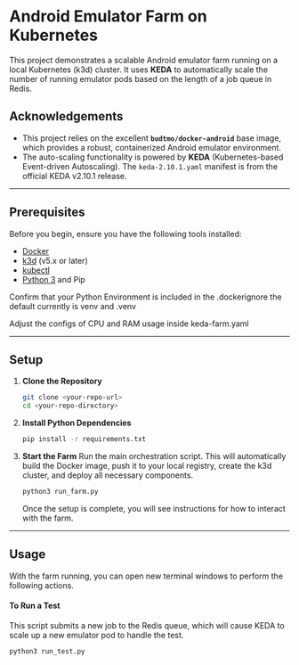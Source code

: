 # Android Emulator Farm on Kubernetes

This project demonstrates a scalable Android emulator farm running on a local Kubernetes (k3d) cluster. It uses **KEDA** to automatically scale the number of running emulator pods based on the length of a job queue in Redis.

## Acknowledgements

* This project relies on the excellent **`budtmo/docker-android`** base image, which provides a robust, containerized Android emulator environment.
* The auto-scaling functionality is powered by **KEDA** (Kubernetes-based Event-driven Autoscaling). The `keda-2.10.1.yaml` manifest is from the official KEDA v2.10.1 release.

---
## Prerequisites

Before you begin, ensure you have the following tools installed:
* [Docker](https://www.docker.com/)
* [k3d](https://k3d.io/) (v5.x or later)
* [kubectl](https://kubernetes.io/docs/tasks/tools/)
* [Python 3](https://www.python.org/) and Pip

Confirm that your Python Environment is included in the .dockerignore the default currently is venv and .venv

Adjust the configs of CPU and RAM usage inside keda-farm.yaml

---
## Setup

1.  **Clone the Repository**
    ```bash
    git clone <your-repo-url>
    cd <your-repo-directory>
    ```

2.  **Install Python Dependencies**
    ```bash
    pip install -r requirements.txt
    ```

3.  **Start the Farm**
    Run the main orchestration script. This will automatically build the Docker image, push it to your local registry, create the k3d cluster, and deploy all necessary components.
    ```bash
    python3 run_farm.py
    ```
    Once the setup is complete, you will see instructions for how to interact with the farm.

---
## Usage

With the farm running, you can open new terminal windows to perform the following actions.

#### To Run a Test
This script submits a new job to the Redis queue, which will cause KEDA to scale up a new emulator pod to handle the test.
```bash
python3 run_test.py